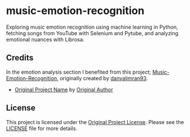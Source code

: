 # music-emotion-recognition
Exploring music emotion recognition using machine learning in Python, fetching songs from YouTube with Selenium and Pytube, and analyzing emotional nuances with Librosa.

## Credits

In the emotion analysis section I benefited from this project;  [Music-Emotion-Recognition]([https://github.com/danyalimran93/Music-Emotion-Recognition]), originally created by [danyalimran93]([https://github.com/danyalimran93]).



- [Original Project Name](link-to-original-project) by [Original Author](link-to-original-author)

## License

This project is licensed under the [Original Project License](link-to-original-license). Please see the [LICENSE](LICENSE) file for more details.

